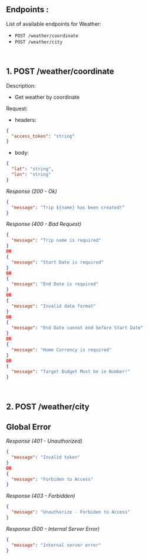 ## Endpoints :

List of available endpoints for Weather:

- `POST /weather/coordinate`
- `POST /weather/city`


&nbsp;

## 1. POST /weather/coordinate

Description:

- Get weather by coordinate

Request:

- headers:

```json
{
  "access_token": "string"
}
```

- body:

```json
{
  "lat": "string",
  "lon": "string"
}
``` 

_Response (200 - Ok)_

```json
{
  "message": "Trip ${name} has been created!"
}
```

_Response (400 - Bad Request)_

```json
{
  "message": "Trip name is required"
}
OR
{
  "message": "Start Date is required"
}
OR
{
  "message": "End Date is required"
}
OR
{
  "message": "Invalid date format"
}
OR
{
  "message": "End Date cannot end before Start Date"
}
OR
{
  "message": "Home Currency is required"
}
OR
{
  "message": "Target Budget Must be in Number!"
}
```

&nbsp;


## 2. POST /weather/city

## Global Error

_Response (401 - Unauthorized)_

```json
{
  "message": "Invalid token"
}
OR
{
  "message": "Forbiden to Access"
}
```

_Response (403 - Forbidden)_

```json
{
  "message": "Unauthorize - Forbiden to Access"
}
```

_Response (500 - Internal Server Error)_

```json
{
  "message": "Internal server error"
}
```
